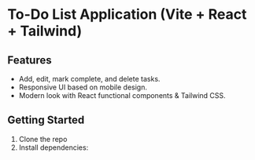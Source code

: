 # To-Do List Application (Vite + React + Tailwind)

## Features
- Add, edit, mark complete, and delete tasks.
- Responsive UI based on mobile design.
- Modern look with React functional components & Tailwind CSS.

## Getting Started

1. Clone the repo
2. Install dependencies:


